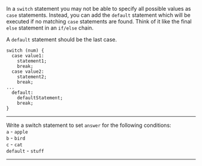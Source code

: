 <div class="challenge-instructions basic-javascript"><div><section id="description">
<p>In a <code>switch</code> statement you may not be able to specify all possible values as <code>case</code> statements. Instead, you can add the <code>default</code> statement which will be executed if no matching <code>case</code> statements are found. Think of it like the final <code>else</code> statement in an <code>if/else</code> chain.</p>
<p>A <code>default</code> statement should be the last case.</p>
<pre class="language-js"><code class="language-js"><span class="token keyword">switch</span> <span class="token punctuation">(</span>num<span class="token punctuation">)</span> <span class="token punctuation">{</span>
  <span class="token keyword">case</span> value1<span class="token operator">:</span>
    statement1<span class="token punctuation">;</span>
    <span class="token keyword">break</span><span class="token punctuation">;</span>
  <span class="token keyword">case</span> value2<span class="token operator">:</span>
    statement2<span class="token punctuation">;</span>
    <span class="token keyword">break</span><span class="token punctuation">;</span>
<span class="token operator">...</span>
  <span class="token keyword">default</span><span class="token operator">:</span>
    defaultStatement<span class="token punctuation">;</span>
    <span class="token keyword">break</span><span class="token punctuation">;</span>
<span class="token punctuation">}</span>
</code></pre>
</section></div><hr/><div><section id="instructions">
<p>Write a switch statement to set <code>answer</code> for the following conditions:<br/>
<code>a</code> - <code>apple</code><br/>
<code>b</code> - <code>bird</code><br/>
<code>c</code> - <code>cat</code><br/>
<code>default</code> - <code>stuff</code></p>
</section></div><hr/></div>